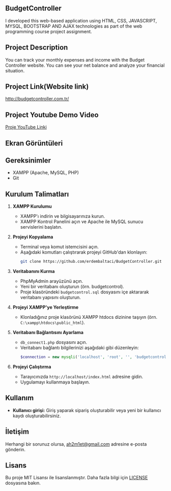 ## BudgetController
I developed this web-based application using HTML, CSS, JAVASCRIPT, MYSQL, BOOTSTRAP AND AJAX technologies as part of the web programming course project assignment.

## Project Description
You can track your monthly expenses and income with the Budget Controller website. You can see your net balance and analyze your financial situation.

## Project Link(Website link)
http://budgetcontroller.com.tr/

## Project Youtube Demo Video 
[Proje YouTube Linki](youtube_linki)

## Ekran Görüntüleri


## Gereksinimler

- XAMPP (Apache, MySQL, PHP)
- Git

## Kurulum Talimatları

1. **XAMPP Kurulumu**
   - XAMPP'ı indirin ve bilgisayarınıza kurun.
   - XAMPP Kontrol Panelini açın ve Apache ile MySQL sunucu servislerini başlatın.

2. **Projeyi Kopyalama**
   - Terminal veya komut istemcisini açın.
   - Aşağıdaki komutları çalıştırarak projeyi GitHub'dan klonlayın:
     ```sh
     git clone https://github.com/erdembaltaci/BudgetController.git
     ```

3. **Veritabanını Kurma**
   - PhpMyAdmin arayüzünü açın.
   - Yeni bir veritabanı oluşturun (örn. budgetcontrol).
   - Proje klasöründeki `budgetcontrol.sql` dosyasını içe aktararak veritabanı yapısını oluşturun.

4. **Projeyi XAMPP'ye Yerleştirme**
   - Klonladığınız proje klasörünü XAMPP htdocs dizinine taşıyın (örn. `C:\xampp\htdocs\public_html`).

5. **Veritabanı Bağlantısını Ayarlama**
   - `db_connect1.php` dosyasını açın.
   - Veritabanı bağlantı bilgilerinizi aşağıdaki gibi düzenleyin:
     ```php
     $connection = new mysqli('localhost', 'root', '', 'budgetcontrol');
     ```

6. **Projeyi Çalıştırma**
   - Tarayıcınızda `http://localhost/index.html` adresine gidin.
   - Uygulamayı kullanmaya başlayın.

## Kullanım

- **Kullanıcı girişi:** Giriş yaparak sipariş oluşturabilir veya yeni bir kullanıcı kaydı oluşturabilirsiniz.

## İletişim

Herhangi bir sorunuz olursa, [ah2m1et@gmail.com](mailto:erdembaltaci5609@gmail.com) adresine e-posta gönderin.

## Lisans

Bu proje MIT Lisansı ile lisanslanmıştır. Daha fazla bilgi için [LICENSE](LICENSE) dosyasına bakın.
